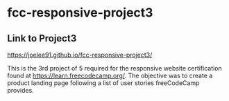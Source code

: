 # fcc-responsive-project3

## Link to Project3
https://joelee91.github.io/fcc-responsive-project3/

This is the 3rd project of 5 required for the responsive website certification found at https://learn.freecodecamp.org/. The objective was to create a product landing page following a list of user stories freeCodeCamp provides.

